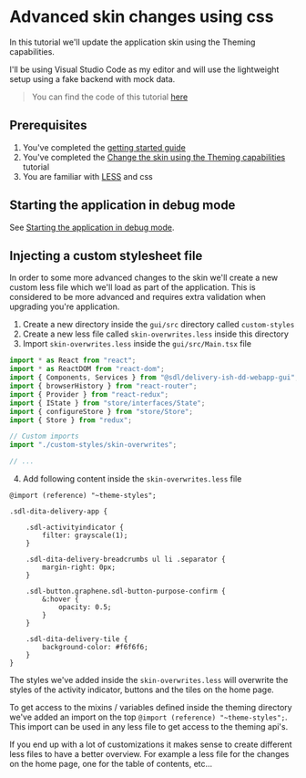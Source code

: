# Advanced skin changes using css

In this tutorial we'll update the application skin using the Theming capabilities.

I'll be using Visual Studio Code as my editor and will use the lightweight setup using a fake backend with mock data.

> You can find the code of this tutorial [here](../../custom-webapp/gui/src)

## Prerequisites

1. You've completed the [getting started guide](../Getting-started.md)
2. You've completed the [Change the skin using the Theming capabilities](./Change-the-skin.md) tutorial
3. You are familiar with [LESS](http://lesscss.org/) and css

## Starting the application in debug mode

See [Starting the application in debug mode](./Change-the-skin.md#starting-the-application-in-debug-mode).

## Injecting a custom stylesheet file

In order to some more advanced changes to the skin we'll create a new custom less file which we'll load as part of the application.
This is considered to be more advanced and requires extra validation when upgrading you're application. 

1. Create a new directory inside the `gui/src` directory called `custom-styles`
2. Create a new less file called `skin-overwrites.less` inside this directory
3. Import `skin-overwrites.less` inside the `gui/src/Main.tsx` file

```typescript
import * as React from "react";
import * as ReactDOM from "react-dom";
import { Components, Services } from "@sdl/delivery-ish-dd-webapp-gui";
import { browserHistory } from "react-router";
import { Provider } from "react-redux";
import { IState } from "store/interfaces/State";
import { configureStore } from "store/Store";
import { Store } from "redux";

// Custom imports
import "./custom-styles/skin-overwrites";

// ...
```

4. Add following content inside the `skin-overwrites.less` file

```less
@import (reference) "~theme-styles";

.sdl-dita-delivery-app {

    .sdl-activityindicator {
        filter: grayscale(1);
    }

    .sdl-dita-delivery-breadcrumbs ul li .separator {
        margin-right: 0px;
    }

    .sdl-button.graphene.sdl-button-purpose-confirm {
        &:hover {
            opacity: 0.5;
        }
    }

    .sdl-dita-delivery-tile {
        background-color: #f6f6f6;
    }
}

```

The styles we've added inside the `skin-overwrites.less` will overwrite the styles of the activity indicator, buttons and the tiles on the home page. 

To get access to the mixins / variables defined inside the theming directory we've added an import on the top `@import (reference) "~theme-styles";`. 
This import can be used in any less file to get access to the theming api's.

If you end up with a lot of customizations it makes sense to create different less files to have a better overview. 
For example a less file for the changes on the home page, one for the table of contents, etc...
